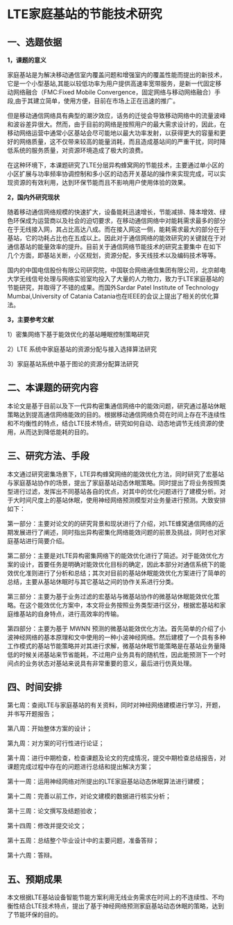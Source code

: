 LTE家庭基站的节能技术研究
===

一、选题依据
---

**1，课题的意义**

家庭基站是为解决移动通信室内覆盖问题和增强室内的覆盖性能而提出的新技术，它是一个小型基站,其能以较低功率为用户提供高速率宽带服务，是新一代固定移动网络融合（FMC:Fixed Mobile Convergence，固定网络与移动网络融合）手段,由于其建立简单，使用方便，目前在市场上正在迅速的推广。

但是移动通信网络具有典型的潮汐效应，话务的迁徙会导致移动网络中的流量波峰和波谷差异很大。然而，由于目前的网络是按照用户的最大需求设计的，因此，在移动网络运营中通常小区基站会尽可能地以最大功率发射，以获得更大的容量和更好的网络质量，这不仅带来较高的能量消耗，而且造成基站间的严重干扰，同时降低系统的服务质量，对资源环境造成了极大的浪费。

在这种环境下，本课题研究了LTE分层异构蜂窝网的节能技术，主要通过单小区的小区扩展与功率频率协调控制和多小区的动态开关基站的操作来实现完成，可以实现资源的有效利用，达到环保节能而且不影响用户使用体验的效果。

**2，国内外研究现状**

随着移动通信网络规模的快速扩大，设备能耗迅速增长，节能减排、降本增效、绿色环保成为运营商以及社会的迫切要求，在移动通信网络中对能耗需求最多的部分在于无线接入网，其占比高达八成。而在接入网这一侧，能耗需求最大的部分在于基站，它的功耗占比也在五成以上。因此对于通信网络的能效研究的关键就在于对通信基站的能量效率的提升。目前关于通信网络节能技术的研究主要集中 在如下几个方面，即基站关断，小区规划，资源分配，多天线技术以及编码技术等等。

国内的中国电信股份有限公司研究院，中国联合网络通信集团有限公司，北京邮电大学无线信号处理与网络实验室均投入了大量的人力物力，致力于LTE家庭基站的节能研究，并取得了不错的成果。而国外Sardar Patel Institute of Technology Mumbai,University of Catania Catania也在IEEE的会议上提出了相关的优化算法。

**3，主要参考文献**

1）密集网络下基于能效优化的基站睡眠控制策略研究

2）LTE 系统中家庭基站的资源分配与接入选择算法研究

3）家庭基站系统中基于图论的资源分配算法研究



二、本课题的研究内容
---
本论文是基于目前以及下一代异构密集通信网络中的能效问题，研究通过基站休眠策略达到提高通信网络能效的目的。根据移动通信网络负荷在时间上存在不连续性和不均衡性的特点，结合LTE技术特点，研究如何自动、动态地调节无线资源的使用，从而达到降低能耗的目的。

三、研究方法、手段
---
本文通过研究密集场景下，LTE异构蜂窝网络的能效优化方法，同时研究了宏基站与家庭基站协作的场景，提出了家庭基站动态休眠策略。同时提出了将业务按照类型进行过滤，发挥出不同基站各自的优点，对其中的优化问题进行了建模分析。对于大时间尺度上的基站休眠，使用神经网络预测模型对业务量进行预测。大致安排如下：

第一部分：主要对论文的的研究背景和现状进行了介绍，对LTE蜂窝通信网络的近期发展进行了阐述，同时指出异构密集化网络能效问题的前景及挑战，同时也对家庭基站进行简要介绍。

第二部分：主要是对LTE异构密集网络下的能效优化进行了简述。对于能效优化方案的设计，首要任务是明确对能效优化目标的确定，因此本部分对通信系统下的能效优化准则进行了分析和总结；其次对目前的基站休眠能效优化方案进行了简单的总结，主要从基站休眠时与其它基站之间的协作关系进行分类。

第三部分：主要为基于业务过滤的宏基站与微基站协作的微基站休眠能效优化策略。在这个能效优化方案中，本文将业务按照业务类型进行区分，根据宏基站和家庭维基站的自身特点，进行高效率的传输。

第四部分：主要为基于 MWNN 预测的微基站能效优化方法。首先简单的介绍了小波神经网络的基本原理和文中使用的一种小波神经网络。然后建模了一个具有多种工作模式的基站节能策略并对其进行求解，微基站休眠节能策略是在基站业务量降低的时候关闭基站来节省能耗，不过用户业务具有的随机性，因此能预测下一个时间点的业务状态对基站来说具有非常重要的意义，最后进行仿真处理。

四、时间安排
---
第七周：查阅LTE与家庭基站的有关资料，同时对神经网络建模进行学习，开题，并书写开题报告；

第八周：开始整体方案的设计；

第九周：对方案的可行性进行论证；

第十周：进行中期检查，检查课题及论文的完成情况，提交中期检查总结报告，对课题完成过程中存在的问题进行总结和提出解决方案；

第十一周：运用神经网络对所提出的LTE家庭基站动态休眠算法进行建模；

第十二周：完善以前工作，对论文建模的数据进行核实分析；

第十三周：论文撰写及结题验收；

第十四周：修改并提交论文；

第十五周：总结整个毕业设计中的主要问题，准备答辩；

第十六周：答辩。



五、预期成果
---
本文根据LTE基站设备智能节能方案利用无线业务需求在时间上的不连续性、不均衡性结合LTE技术特点，提出了基于神经网络预测家庭基站动态休眠的策略，达到了节能环保的目的。